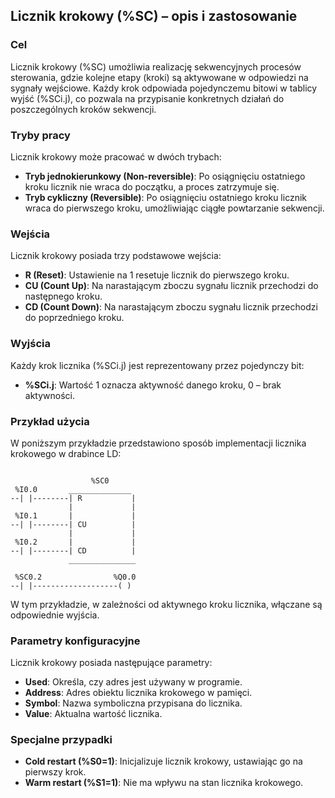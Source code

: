 ## Licznik krokowy (%SC) – opis i zastosowanie

### Cel

Licznik krokowy (%SC) umożliwia realizację sekwencyjnych procesów sterowania, gdzie kolejne etapy (kroki) są aktywowane w odpowiedzi na sygnały wejściowe. Każdy krok odpowiada pojedynczemu bitowi w tablicy wyjść (%SCi.j), co pozwala na przypisanie konkretnych działań do poszczególnych kroków sekwencji.

### Tryby pracy

Licznik krokowy może pracować w dwóch trybach:

* **Tryb jednokierunkowy (Non-reversible)**: Po osiągnięciu ostatniego kroku licznik nie wraca do początku, a proces zatrzymuje się.
* **Tryb cykliczny (Reversible)**: Po osiągnięciu ostatniego kroku licznik wraca do pierwszego kroku, umożliwiając ciągłe powtarzanie sekwencji.

### Wejścia

Licznik krokowy posiada trzy podstawowe wejścia:

* **R (Reset)**: Ustawienie na 1 resetuje licznik do pierwszego kroku.
* **CU (Count Up)**: Na narastającym zboczu sygnału licznik przechodzi do następnego kroku.
* **CD (Count Down)**: Na narastającym zboczu sygnału licznik przechodzi do poprzedniego kroku.

### Wyjścia

Każdy krok licznika (%SCi.j) jest reprezentowany przez pojedynczy bit:

* **%SCi.j**: Wartość 1 oznacza aktywność danego kroku, 0 – brak aktywności.

### Przykład użycia

W poniższym przykładzie przedstawiono sposób implementacji licznika krokowego w drabince LD:

```ladder

                  %SC0
 %I0.0       ______________
--| |--------| R           |
             |             |
 %I0.1       |             |
--| |--------| CU          |
             |             |
 %I0.2       |             |
--| |--------| CD          |
             _______________
             
 %SC0.2                %Q0.0
--| |-------------------( )
```

W tym przykładzie, w zależności od aktywnego kroku licznika, włączane są odpowiednie wyjścia.

### Parametry konfiguracyjne

Licznik krokowy posiada następujące parametry:

* **Used**: Określa, czy adres jest używany w programie.
* **Address**: Adres obiektu licznika krokowego w pamięci.
* **Symbol**: Nazwa symboliczna przypisana do licznika.
* **Value**: Aktualna wartość licznika.

### Specjalne przypadki

* **Cold restart (%S0=1)**: Inicjalizuje licznik krokowy, ustawiając go na pierwszy krok.
* **Warm restart (%S1=1)**: Nie ma wpływu na stan licznika krokowego.
